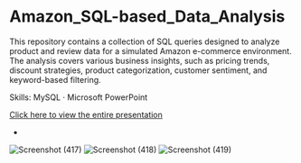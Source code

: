 # Amazon_SQL-based_Data_Analysis
This repository contains a collection of SQL queries designed to analyze product and review data for a simulated Amazon e-commerce environment. The analysis covers various business insights, such as pricing trends, discount strategies, product categorization, customer sentiment, and keyword-based filtering.

Skills: MySQL · Microsoft PowerPoint

[Click here to view the entire presentation](https://github.com/KanishkaMaheshwari02/Amazon_SQL-based_Data_Analysis/blob/main/Amazon%20(SQL-based%20Data%20Analysis)%20Project%20by%20Kanishka%20Maheshwari.pdf)

-

![Screenshot (417)](https://github.com/user-attachments/assets/87b75b32-ed5e-45a2-87cb-303bec926750)
![Screenshot (418)](https://github.com/user-attachments/assets/f9680651-9dbe-4b34-afd5-09576b024182)
![Screenshot (419)](https://github.com/user-attachments/assets/aa932b2d-46f4-4548-88fa-e2c9ca05ed63)

